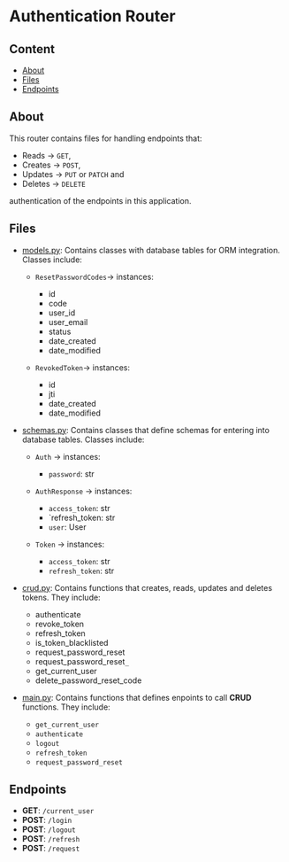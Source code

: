 # Authentication Router

## Content

* [About](#about)
* [Files](#files)
* [Endpoints](#endpoints)


## About

This router contains files for handling
endpoints that:

* Reads -> `GET`,
* Creates -> `POST`,
* Updates -> `PUT` or `PATCH` and
* Deletes -> `DELETE`

authentication of the endpoints
in this application.


## Files

* [models.py](./models.py): Contains classes with
	                    database tables for
	                    ORM integration.
	                    Classes include:

	* `ResetPasswordCodes`-> instances:
		* id
		* code
		* user_id
		* user_email
		* status
		* date_created
		* date_modified

	* `RevokedToken`-> instances:
		* id
		* jti
		* date_created
		* date_modified

* [schemas.py](./schemas.py): Contains classes
			      that define schemas
			      for entering into
			      database tables.
			      Classes include:

	* `Auth` -> instances:
		* `password`: str

	* `AuthResponse` -> instances:
		* `access_token`: str
		* `refresh_token: str
		* `user`: User

	* `Token` -> instances:
		* `access_token`: str
		* `refresh_token`: str

* [crud.py](./crud.py): Contains functions that
			creates, reads, updates
			and deletes tokens.
			They include:
	* authenticate
	* revoke_token
	* refresh_token
	* is_token_blacklisted
	* request_password_reset
	* request_password_reset`_`
	* get_current_user
	* delete_password_reset_code

* [main.py](./main.py): Contains functions that
			defines enpoints to call
			**CRUD** functions. They
			include:

	* `get_current_user`
	* `authenticate`
	* `logout`
	* `refresh_token`
	* `request_password_reset`


## Endpoints

* **GET**: `/current_user`
* **POST**: `/login`
* **POST**: `/logout`
* **POST**: `/refresh`
* **POST**: `/request`

